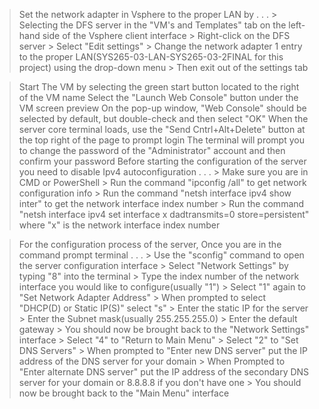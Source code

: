 >  Set the network adapter in Vsphere to the proper LAN by . . .
     >  Selecting the DFS server in the "VM's and Templates" tab on the left-hand side of the Vsphere client interface
     >  Right-click on the DFS server
     >  Select "Edit settings"
     >  Change the network adapter 1 entry to the proper LAN(SYS265-03-LAN-SYS265-03-2FINAL for this project) using the drop-down menu
     >  Then exit out of the settings tab

>  Start The VM by selecting the green start button located to the right of the VM name
>  Select the "Launch Web Console" button under the VM screen preview
>  On the pop-up window, "Web Console" should be selected by default, but double-check and then select "OK"
>  When the server core terminal loads, use the "Send Cntrl+Alt+Delete" button at the top right of the page to prompt login
>  The terminal will prompt you to change the password of the "Administrator" account and then confirm your password
>  Before starting the configuration of the server you need to disable Ipv4 autoconfiguration . . .
     >  Make sure you are in CMD or PowerShell
     >  Run the command "ipconfig /all" to get network configuration info
     >  Run the command "netsh interface ipv4 show inter" to get the network interface index number
     >  Run the command "netsh interface ipv4 set interface x dadtransmits=0 store=persistent" where "x" is the network interface index number

>  For the configuration process of the server, Once you are in the command prompt terminal . . .
     >  Use the "sconfig" command to open the server configuration interface
     >  Select "Network Settings" by typing "8" into the terminal
     >  Type the index number of the network interface you would like to configure(usually "1")
     >  Select "1" again to "Set Network Adapter Address"
     >  When prompted to select "DHCP(D) or Static IP(S)" select "s"
     >  Enter the static IP for the server
     >  Enter the Subnet mask(usually 255.255.255.0)
     >  Enter the default gateway
     >  You should now be brought back to the "Network Settings" interface
     >  Select "4" to "Return to Main Menu"
     >  Select "2" to "Set DNS Servers"
     >  When prompted to "Enter new DNS server" put the IP address of the DNS server for your domain
     >  When Prompted to "Enter alternate DNS server" put the IP address of the secondary DNS server for your domain or 8.8.8.8 if you don't have one
     >  You should now be brought back to the "Main Menu" interface
